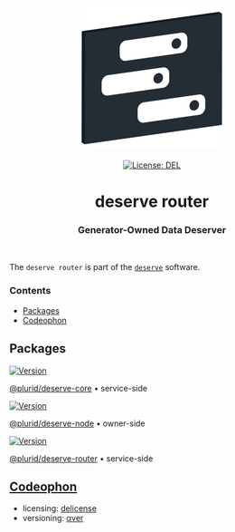 <p align="center">
    <img src="https://raw.githubusercontent.com/plurid/deserve/master/about/identity/deserve-logo.png" height="250px">
    <br />
    <br />
    <a target="_blank" href="https://github.com/plurid/deserve/blob/master/LICENSE">
        <img src="https://img.shields.io/badge/license-DEL-blue.svg?colorB=1380C3&style=for-the-badge" alt="License: DEL">
    </a>
</p>



<h1 align="center">
    deserve router
</h1>


<h3 align="center">
    Generator-Owned Data Deserver
</h3>


<br />


The `deserve router` is part of the [`deserve`](https://github.com/plurid/deserve) software.



### Contents

+ [Packages](#packages)
+ [Codeophon](#codeophon)



## Packages


<a target="_blank" href="https://www.npmjs.com/package/@plurid/deserve-core">
    <img src="https://img.shields.io/npm/v/@plurid/deserve-core.svg?logo=npm&colorB=1380C3&style=for-the-badge" alt="Version">
</a>

[@plurid/deserve-core][deserve-core] • service-side

[deserve-core]: https://github.com/plurid/deserve/tree/master/packages/deserve-core


<a target="_blank" href="https://www.npmjs.com/package/@plurid/deserve-node">
    <img src="https://img.shields.io/npm/v/@plurid/deserve-node.svg?logo=npm&colorB=1380C3&style=for-the-badge" alt="Version">
</a>

[@plurid/deserve-node][deserve-node] • owner-side

[deserve-node]: https://github.com/plurid/deserve/tree/master/packages/deserve-node


<a target="_blank" href="https://www.npmjs.com/package/@plurid/deserve-router">
    <img src="https://img.shields.io/npm/v/@plurid/deserve-router.svg?logo=npm&colorB=1380C3&style=for-the-badge" alt="Version">
</a>

[@plurid/deserve-router][deserve-router] • service-side

[deserve-router]: https://github.com/plurid/deserve/tree/master/packages/deserve-router



## [Codeophon](https://github.com/ly3xqhl8g9/codeophon)

+ licensing: [delicense](https://github.com/ly3xqhl8g9/delicense)
+ versioning: [αver](https://github.com/ly3xqhl8g9/alpha-versioning)
